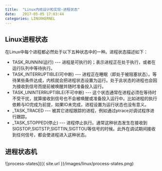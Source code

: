 ```yaml
---
title:  "Linux内核设计和实现-进程状态"
date:   2017-05-05 17:03:44
categories: LINUXKERNEL
---
```


## **Linux进程状态**

在Linux中每个进程都必然处于以下五种状态中的一种。进程状态描述如下：

- TASK_RUNNIN(运行) --- 进程是可执行的；表示进程正在处于执行，或者在运行队列中等待执行。
- TASK_INTERRUPTIBLE(可中断) --- 进程正在睡眠（即处于被阻塞状态）。等待某些条件达成，内核就会把进程状态设置为运行。处于此状态的进程也会因为接收到信号而提前被唤醒并随时准备投入运行。
- TASK_UNINTERRUPTIBLE(不可中断) --- 这个状态通常在进程必须在等待时不受干扰，就算接收到信号也不会被唤醒或准备投入运行中。比如进程的执行依赖与IO完成为前提，如果IO未完成，进程设置为运行状态也没有意义。
- _TASK_TRACED --- 被其它进程跟踪的进程，例如通过ptrace对调试程序进行跟踪。
- _TASK_STOPPED(停止) --- 进程停止执行。通常这种状态发生在接收到SIGSTOP,SIGTSTP,SIGTTIN,SIGTTOU等信号的时候。此外在调试期间接收到任何信号，都会使进程进入这种状态。

## **进程状态机**

![process-states]({{ site.url }}/images/linux/process-states.png)